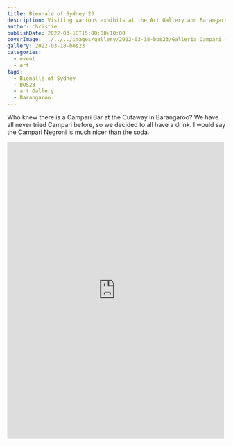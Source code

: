 ```yaml
---
title: Biennale of Sydney 23
description: Visiting various exhibits at the Art Gallery and Barangaroo
author: christie
publishDate: 2022-03-18T15:00:00+10:00
coverImage: ../../../images/gallery/2022-03-18-bos23/Galleria Campari (2).jpeg
gallery: 2022-03-18-bos23
categories:
  - event
  - art
tags:
  - Bienalle of Sydney
  - BOS23
  - art Gallery
  - Barangaroo
---
```


Who knew there is a Campari Bar at the Cutaway in Barangaroo? We have all never tried Campari before, so we decided to all have a drink. I would say the Campari Negroni is much nicer than the soda.

<iframe src="https://www.facebook.com/plugins/post.php?href=https%3A%2F%2Fwww.facebook.com%2Fchris1.tham%2Fposts%2Fpfbid02dkTkzTvkZTicdNwtFAwPHTEjaaLoRW1zH8m73un3d5kKdnP9v2YUb5wBdKuXxXutl&show_text=true&width=500" width="500" height="684" style="border:none;overflow:hidden" scrolling="no" frameborder="0" allowfullscreen="true" allow="autoplay; clipboard-write; encrypted-media; picture-in-picture; web-share"></iframe>
